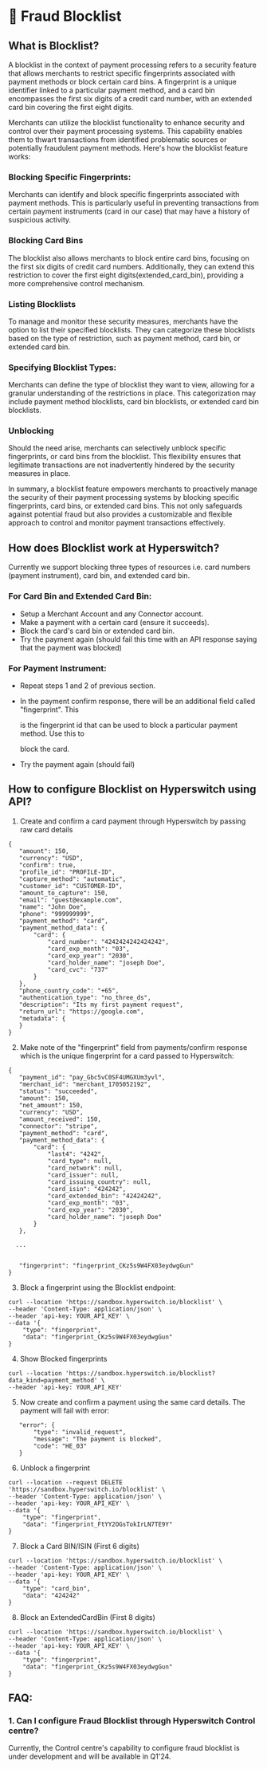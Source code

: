# 🛑 Fraud Blocklist

## What is Blocklist?

A blocklist in the context of payment processing refers to a security feature that allows merchants to restrict specific fingerprints associated with payment methods or block certain card bins. A fingerprint is a unique identifier linked to a particular payment method, and a card bin encompasses the first six digits of a credit card number, with an extended card bin covering the first eight digits.

Merchants can utilize the blocklist functionality to enhance security and control over their payment processing systems. This capability enables them to thwart transactions from identified problematic sources or potentially fraudulent payment methods. Here's how the blocklist feature works:

### Blocking Specific Fingerprints:

Merchants can identify and block specific fingerprints associated with payment methods. This is particularly useful in preventing transactions from certain payment instruments (card in our case) that may have a history of suspicious activity.

### Blocking Card Bins

The blocklist also allows merchants to block entire card bins, focusing on the first six digits of credit card numbers. Additionally, they can extend this restriction to cover the first eight digits(extended\_card\_bin), providing a more comprehensive control mechanism.

### Listing Blocklists

To manage and monitor these security measures, merchants have the option to list their specified blocklists. They can categorize these blocklists based on the type of restriction, such as payment method, card bin, or extended card bin.

### Specifying Blocklist Types:

Merchants can define the type of blocklist they want to view, allowing for a granular understanding of the restrictions in place. This categorization may include payment method blocklists, card bin blocklists, or extended card bin blocklists.

### Unblocking

Should the need arise, merchants can selectively unblock specific fingerprints, or card bins from the blocklist. This flexibility ensures that legitimate transactions are not inadvertently hindered by the security measures in place.

In summary, a blocklist feature empowers merchants to proactively manage the security of their payment processing systems by blocking specific fingerprints, card bins, or extended card bins. This not only safeguards against potential fraud but also provides a customizable and flexible approach to control and monitor payment transactions effectively.



## How does Blocklist work at Hyperswitch?

Currently we support blocking three types of resources i.e. card numbers (payment instrument), card bin, and extended card bin.

### For Card Bin and Extended Card Bin:

* Setup a Merchant Account and any Connector account.
* Make a payment with a certain card (ensure it succeeds).
* Block the card's card bin or extended card bin.
* Try the payment again (should fail this time with an API response saying that the payment was blocked)

### For Payment Instrument:

* Repeat steps 1 and 2 of previous section.
*   In the payment confirm response, there will be an additional field called "fingerprint". This

    is the fingerprint id that can be used to block a particular payment method. Use this to

    block the card.
* Try the payment again (should fail)

## How to configure Blocklist on Hyperswitch using API?

1. Create and confirm a card payment through Hyperswitch by passing raw card details

```
{
   "amount": 150,
   "currency": "USD",
   "confirm": true,
   "profile_id": "PROFILE-ID",
   "capture_method": "automatic",
   "customer_id": "CUSTOMER-ID",
   "amount_to_capture": 150,
   "email": "guest@example.com",
   "name": "John Doe",
   "phone": "999999999",
   "payment_method": "card",
   "payment_method_data": {
       "card": {
           "card_number": "4242424242424242",
           "card_exp_month": "03",
           "card_exp_year": "2030",
           "card_holder_name": "joseph Doe",
           "card_cvc": "737"
       }
   },
   "phone_country_code": "+65",
   "authentication_type": "no_three_ds",
   "description": "Its my first payment request",
   "return_url": "https://google.com",
   "metadata": {
   }
}

```

2. Make note of the "fingerprint" field from payments/confirm response which is the unique fingerprint for a card passed to Hyperswitch:

```markup
{
   "payment_id": "pay_Gbc5vC0SF4UMGXUm3yvl",
   "merchant_id": "merchant_1705052192",
   "status": "succeeded",
   "amount": 150,
   "net_amount": 150,
   "currency": "USD",
   "amount_received": 150,
   "connector": "stripe",
   "payment_method": "card",
   "payment_method_data": {
       "card": {
           "last4": "4242",
           "card_type": null,
           "card_network": null,
           "card_issuer": null,
           "card_issuing_country": null,
           "card_isin": "424242",
           "card_extended_bin": "42424242",
           "card_exp_month": "03",
           "card_exp_year": "2030",
           "card_holder_name": "joseph Doe"
       }
   },
  
  ...
  
  
   "fingerprint": "fingerprint_CKz5s9W4FX03eydwgGun"
}
```

3. Block a fingerprint using the Blocklist endpoint:

```
curl --location 'https://sandbox.hyperswitch.io/blocklist' \
--header 'Content-Type: application/json' \
--header 'api-key: YOUR_API_KEY' \
--data '{
    "type": "fingerprint",
    "data": "fingerprint_CKz5s9W4FX03eydwgGun"
}
```

4. Show Blocked fingerprints

```
curl --location 'https://sandbox.hyperswitch.io/blocklist?data_kind=payment_method' \
--header 'api-key: YOUR_API_KEY'
```



5. Now create and confirm a payment using the same card details. The payment will fail with error:

```
   "error": {
       "type": "invalid_request",
       "message": "The payment is blocked",
       "code": "HE_03"
   }
```

6. Unblock a fingerprint

```
curl --location --request DELETE 'https://sandbox.hyperswitch.io/blocklist' \
--header 'Content-Type: application/json' \
--header 'api-key: YOUR_API_KEY' \
--data '{
    "type": "fingerprint",
    "data": "fingerprint_FtYY2OGsTokIrLN7TE9Y"
}
```

7. Block a Card BIN/ISIN (First 6 digits)

```
curl --location 'https://sandbox.hyperswitch.io/blocklist' \
--header 'Content-Type: application/json' \
--header 'api-key: YOUR_API_KEY' \
--data '{
    "type": "card_bin",
    "data": "424242"
}
```

8. Block an ExtendedCardBin (First 8 digits)

```
curl --location 'https://sandbox.hyperswitch.io/blocklist' \
--header 'Content-Type: application/json' \
--header 'api-key: YOUR_API_KEY' \
--data '{
    "type": "fingerprint",
    "data": "fingerprint_CKz5s9W4FX03eydwgGun"
}
```



## FAQ:

### 1. Can I configure Fraud Blocklist through Hyperswitch Control centre?

Currently, the Control centre's capability to configure fraud blocklist is under development and will be available in Q1'24.
